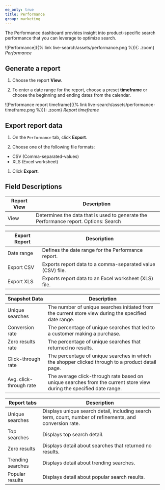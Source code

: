 ```yaml
---
ee_only: true
title: Performance
group: marketing
---
```


The Performance dashboard provides insight into product-specific search performance that you can leverage to optimize search.

![Performance]({% link live-search/assets/performance.png %}){: .zoom}
_Performance_

## Generate a report

1. Choose the report **View**.

1. To enter a date range for the report, choose a preset **timeframe** or choose the beginning and ending dates from the calendar.

![Performance report timeframe]({% link live-search/assets/performance-timeframe.png %}){: .zoom}
_Report timeframe_

## Export report data

1.	On the `Performance` tab, click **Export**.

1. Choose one of the following file formats:

  - CSV (Comma-separated-values)
  - XLS (Excel worksheet)

1.  Click **Export**.

## Field Descriptions

|Report View |Description|
|--- |--- |
|View |Determines the data that is used to generate the Performance report. Options: Search |

|Export Report |Description|
|--- |--- |
|Date range |Defines the date range for the Performance report. |
|Export CSV |Exports report data to a comma-separated value (CSV) file.|
|Export XLS |Exports report data to an Excel worksheet (XLS) file.|

|Snapshot Data |Description|
|--- |--- |
|Unique searches |The number of unique searches initiated from the current store view during the specified date range.|
|Conversion rate |The percentage of unique searches that led to a customer making a purchase.|
|Zero results rate|The percentage of unique searches that returned no results.|
|Click-through rate|The percentage of unique searches in which the shopper clicked through to a product detail page.|
|Avg. click-through rate|The average click-through rate based on unique searches from the current store view during the specified date range.|

|Report tabs |Description|
|--- |--- |
|Unique searches |Displays unique search detail, including search term, count, number of refinements, and conversion rate.|
|Top searches |Displays top search detail. |
|Zero results |Displays detail about searches that returned no results. |
|Trending searches |Displays detail about trending searches. |
|Popular results |Displays detail about popular search results. |
